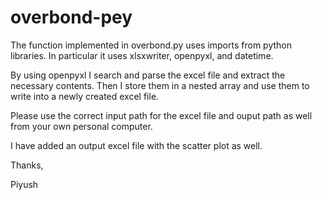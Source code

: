 # overbond-pey

The function implemented in overbond.py uses imports from python libraries. 
In particular it uses xlsxwriter, openpyxl, and datetime.

By using openpyxl I search and parse the excel file and extract the necessary contents.
Then I store them in a nested array and use them to write into a newly created excel file.


Please use the correct input path for the excel file and ouput path as well from your own personal computer.

I have added an output excel file with the scatter plot as well.

Thanks,

Piyush
